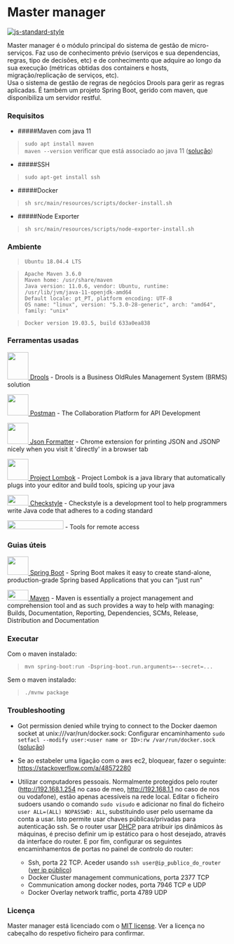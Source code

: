 # Master manager   

[![js-standard-style](https://img.shields.io/badge/code%20style-checkstyle-brightgreen.svg)](https://checkstyle.org/)

Master manager é o módulo principal do sistema de gestão de micro-serviços.
Faz uso de conhecimento prévio (serviços e sua dependencias, regras, tipo de decisões, etc) e de conhecimento que adquire ao longo da sua execução (métricas obtidas dos containers e hosts, migração/replicação de serviços, etc).  
Usa o sistema de gestão de regras de negócios Drools para gerir as regras aplicadas. 
É também um projeto Spring Boot, gerido com maven, que disponibiliza um servidor restful.

### Requisitos

- #####Maven com java 11  
>`sudo apt install maven`  
>`maven --version` verificar que está associado ao java 11 ([solução](https://stackoverflow.com/a/49988988))
 
- #####SSH
>`sudo apt-get install ssh`

- #####Docker
>`sh src/main/resources/scripts/docker-install.sh`

- #####Node Exporter
>`sh src/main/resources/scripts/node-exporter-install.sh` 

### Ambiente

>`Ubuntu 18.04.4 LTS`

>`Apache Maven 3.6.0`  
 `Maven home: /usr/share/maven`  
 `Java version: 11.0.6, vendor: Ubuntu, runtime: /usr/lib/jvm/java-11-openjdk-amd64`  
 `Default locale: pt_PT, platform encoding: UTF-8`  
 `OS name: "linux", version: "5.3.0-28-generic", arch: "amd64", family: "unix"`

>`Docker version 19.03.5, build 633a0ea838`

### Ferramentas usadas

[<img src="https://i.imgur.com/71OViyN.png" alt="" width="48" height="62"> Drools](https://www.drools.org/) - Drools is a Business OldRules Management System (BRMS) solution

[<img src="https://i.imgur.com/DBrGTaL.png" alt="" width="48" height="48"> Postman](https://www.postman.com/) - The Collaboration Platform for API Development

[<img src="https://i.imgur.com/M7dKRag.png" alt="" width="48" height="48"> Json Formatter](https://github.com/callumlocke/json-formatter) - Chrome extension for printing JSON and JSONP nicely when you visit it 'directly' in a browser tab

[<img src="https://i.imgur.com/JCWN9oL.png" alt="" width="48" height="48"> Project Lombok](https://projectlombok.org/) - Project Lombok is a java library that automatically plugs into your editor and build tools, spicing up your java

[<img src="https://i.imgur.com/6f2iyaR.png" alt="" width="48" height="24"> Checkstyle](https://checkstyle.org/) - Checkstyle is a development tool to help programmers write Java code that adheres to a coding standard

[<img src="https://upload.wikimedia.org/wikipedia/commons/thumb/3/3d/SSH_Communications_Security_logo.svg/1280px-SSH_Communications_Security_logo.svg.png" alt="" alt="" width="128" height="20">](https://www.ssh.com/ssh/command) - Tools for remote access

### Guias úteis
[<img src="https://i.imgur.com/WDbhA08.png" alt="" width="48" height="42"> Spring Boot](https://spring.io/projects/spring-boot) - Spring Boot makes it easy to create stand-alone, production-grade Spring based Applications that you can "just run" 

<!--[<img src="https://i.imgur.com/ei7nKF5.png" alt="" width="48" height="42"> Spring HATEOAS](https://spring.io/projects/spring-hateoas) - Spring HATEOAS provides some APIs to ease creating REST representations that follow the HATEOAS principle when working with Spring and especially Spring MVC-->

[<img src="https://i.imgur.com/qFZtEoa.png" alt="" width="48" height="24"> Maven](http://maven.apache.org/guides/getting-started/) - Maven is essentially a project management and comprehension tool and as such provides a way to help with managing: Builds, Documentation, Reporting, Dependencies, SCMs, Release, Distribution and Documentation

### Executar

Com o maven instalado:

> `mvn spring-boot:run -Dspring-boot.run.arguments=--secret=...`

Sem o maven instalado:

> `./mvnw package`

### Troubleshooting

- Got permission denied while trying to connect to the Docker daemon socket at unix:///var/run/docker.sock:
Configurar  encaminhamento `sudo setfacl --modify user:<user name or ID>:rw /var/run/docker.sock` ([solução](https://stackoverflow.com/a/54504083))

- Se ao estabeler uma ligação com o aws ec2, bloquear, fazer o seguinte:
https://stackoverflow.com/a/48572280 

- Utilizar computadores pessoais. Normalmente protegidos pelo router (http://192.168.1.254 no caso de meo, http://192.168.1.1 no caso de nos ou vodafone), estão apenas acessíveis na rede local.
Editar o ficheiro sudoers usando o comando `sudo visudo` e adicionar no final do ficheiro `user ALL=(ALL) NOPASSWD: ALL`, substituindo user pelo username da conta a usar.
Isto permite usar chaves públicas/privadas para autenticação ssh.
Se o router usar [DHCP](https://pt.wikipedia.org/wiki/Dynamic_Host_Configuration_Protocol) para atribuir ips dinâmicos às máquinas, é preciso definir um ip estático para o host desejado, através da interface do router.
E por fim, configurar os seguintes encaminhamentos de portas no painel de controlo do router: 
    - Ssh, porta 22 TCP. Aceder usando `ssh user@ip_publico_do_router` ([ver ip público](https://ipinfo.io/ip))
    - Docker Cluster management communications, porta 2377 TCP
    - Communication among docker nodes, porta 7946 TCP e UDP 
    - Docker Overlay network traffic, porta 4789 UDP

### Licença

Master manager está licenciado com o [MIT license](https://github.com/usmanager/usmanager/LICENSE). Ver a licença no cabeçalho do respetivo ficheiro para confirmar.